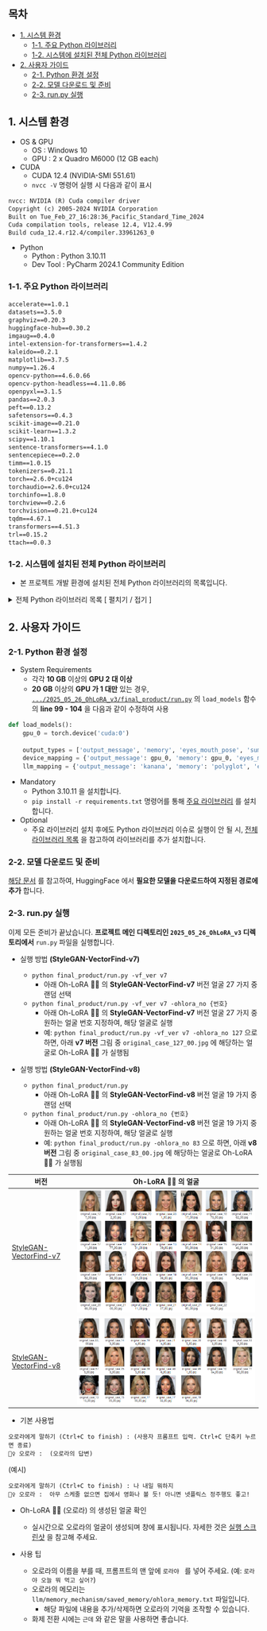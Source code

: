 ## 목차

* [1. 시스템 환경](#1-시스템-환경)
  * [1-1. 주요 Python 라이브러리](#1-1-주요-python-라이브러리)
  * [1-2. 시스템에 설치된 전체 Python 라이브러리](#1-2-시스템에-설치된-전체-python-라이브러리)
* [2. 사용자 가이드](#2-사용자-가이드)
  * [2-1. Python 환경 설정](#2-1-python-환경-설정) 
  * [2-2. 모델 다운로드 및 준비](#2-2-모델-다운로드-및-준비)
  * [2-3. run.py 실행](#2-3-runpy-실행)

## 1. 시스템 환경

* OS & GPU
  * OS : Windows 10
  * GPU : 2 x Quadro M6000 (12 GB each)
* CUDA
  * CUDA 12.4 (NVIDIA-SMI 551.61)
  * ```nvcc -V``` 명령어 실행 시 다음과 같이 표시

```
nvcc: NVIDIA (R) Cuda compiler driver
Copyright (c) 2005-2024 NVIDIA Corporation
Built on Tue_Feb_27_16:28:36_Pacific_Standard_Time_2024
Cuda compilation tools, release 12.4, V12.4.99
Build cuda_12.4.r12.4/compiler.33961263_0
```

* Python
  * Python : Python 3.10.11
  * Dev Tool : PyCharm 2024.1 Community Edition

### 1-1. 주요 Python 라이브러리

```
accelerate==1.0.1
datasets==3.5.0
graphviz==0.20.3
huggingface-hub==0.30.2
imgaug==0.4.0
intel-extension-for-transformers==1.4.2
kaleido==0.2.1
matplotlib==3.7.5
numpy==1.26.4
opencv-python==4.6.0.66
opencv-python-headless==4.11.0.86
openpyxl==3.1.5
pandas==2.0.3
peft==0.13.2
safetensors==0.4.3
scikit-image==0.21.0
scikit-learn==1.3.2
scipy==1.10.1
sentence-transformers==4.1.0
sentencepiece==0.2.0
timm==1.0.15
tokenizers==0.21.1
torch==2.6.0+cu124
torchaudio==2.6.0+cu124
torchinfo==1.8.0
torchview==0.2.6
torchvision==0.21.0+cu124
tqdm==4.67.1
transformers==4.51.3
trl==0.15.2
ttach==0.0.3
```

### 1-2. 시스템에 설치된 전체 Python 라이브러리

* 본 프로젝트 개발 환경에 설치된 전체 Python 라이브러리의 목록입니다.

<details><summary>전체 Python 라이브러리 목록 [ 펼치기 / 접기 ]</summary>

```
absl-py==2.1.0
accelerate==1.0.1
aiohappyeyeballs==2.4.4
aiohttp==3.10.11
aiosignal==1.3.1
albumentations==1.3.1
antlr4-python3-runtime==4.9.3
astunparse==1.6.3
async-timeout==5.0.1
attrs==25.3.0
auto_gptq==0.7.1
beautifulsoup4==4.13.3
bitsandbytes==0.45.3
bs4==0.0.2
cachetools==5.3.3
certifi==2024.2.2
charset-normalizer==3.3.2
colorama==0.4.6
coloredlogs==15.0.1
contourpy==1.1.1
cut-cross-entropy==25.1.1
cycler==0.12.1
Cython==3.0.12
daal==2025.5.0
datasets==3.5.0
Deprecated==1.2.18
diffusers==0.32.2
dill==0.3.8
docstring_parser==0.16
et_xmlfile==2.0.0
eval_type_backport==0.2.2
filelock==3.13.4
flatbuffers==1.12
fonttools==4.51.0
frozenlist==1.5.0
fsspec==2024.3.1
gast==0.4.0
gekko==1.2.1
google-auth==2.28.1
google-auth-oauthlib==0.4.6
google-pasta==0.2.0
graphviz==0.20.3
grpcio==1.62.0
h5py==3.10.0
hf_transfer==0.1.9
huggingface-hub==0.30.2
humanfriendly==10.0
hydra-core==1.3.2
idna==3.6
imageio==2.35.1
imgaug==0.4.0
importlib-metadata==7.0.1
importlib_resources==6.4.0
intel-extension-for-transformers==1.4.2
Jinja2==3.1.3
joblib==1.4.2
kaleido==0.2.1
keras==2.8.0
Keras-Preprocessing==1.1.2
kiwisolver==1.4.5
lazy_loader==0.4
libclang==16.0.6
lightning==2.1.2
lightning-utilities==0.14.3
Markdown==3.5.2
markdown-it-py==3.0.0
MarkupSafe==2.1.5
matplotlib==3.7.5
mdurl==0.1.2
monai==1.4.0
mpmath==1.3.0
multidict==6.1.0
multiprocess==0.70.16
narwhals==1.33.0
networkx==3.1
neural_compressor==3.3
numpy==1.26.4
oauthlib==3.2.2
omegaconf==2.3.0
opencv-python==4.6.0.66
opencv-python-headless==4.11.0.86
openpyxl==3.1.5
opt-einsum==3.3.0
optimum==1.23.3
packaging==23.2
pandas==2.0.3
peft==0.13.2
pillow==10.2.0
plotly==6.0.1
prettytable==3.11.0
propcache==0.2.0
protobuf==3.19.6
psutil==7.0.0
py-cpuinfo==9.0.0
pyarrow==17.0.0
pyasn1==0.5.1
pyasn1-modules==0.3.0
pycocotools==2.0.8
pydot==2.0.0
Pygments==2.19.1
pyparsing==3.1.2
pyreadline3==3.5.4
python-dateutil==2.9.0.post0
python-version==0.0.2
pytorch-lightning==2.5.1.post0
pytz==2024.1
PyWavelets==1.4.1
PyYAML==6.0.1
qudida==0.0.4
regex==2023.12.25
requests==2.32.3
requests-oauthlib==1.3.1
rich==13.9.4
rouge==1.0.1
rsa==4.9
safetensors==0.4.3
schema==0.7.7
scikit-image==0.21.0
scikit-learn==1.3.2
scikit-learn-intelex==2025.5.0
scipy==1.10.1
sentence-transformers==4.1.0
sentencepiece==0.2.0
shapely==2.0.7
shtab==1.7.1
six==1.16.0
soupsieve==2.6
sympy==1.13.1
tbb==2022.1.0
tcmlib==1.3.0
tensorboard==2.8.0
tensorboard-data-server==0.6.1
tensorboard-plugin-wit==1.8.1
tensorflow-estimator==2.9.0
tensorflow-gpu==2.8.0
tensorflow-io-gcs-filesystem==0.31.0
termcolor==2.4.0
tf-estimator-nightly==2.8.0.dev2021122109
tfutil==0.8.1
threadpoolctl==3.5.0
tifffile==2023.7.10
timm==1.0.15
tokenizers==0.21.1
torch==2.6.0+cu124
torchaudio==2.6.0+cu124
torchinfo==1.8.0
torchmetrics==1.7.1
torchview==0.2.6
torchvision==0.21.0+cu124
tqdm==4.67.1
transformers==4.51.3
triton-windows==3.2.0.post17
trl==0.15.2
ttach==0.0.3
typeguard==4.4.0
typing_extensions==4.10.0
tyro==0.9.17
tzdata==2025.2
unsloth==2025.3.19
unsloth_zoo==2025.3.17
urllib3==2.2.1
wcwidth==0.2.13
Werkzeug==3.0.1
wrapt==1.16.0
xformers==0.0.29.post3
xxhash==3.5.0
yarl==1.15.2
zipp==3.17.0
```

</details>

## 2. 사용자 가이드

### 2-1. Python 환경 설정

* System Requirements
  * 각각 **10 GB** 이상의 **GPU 2 대 이상**
  * **20 GB** 이상의 **GPU 가 1 대만** 있는 경우, [```.../2025_05_26_OhLoRA_v3/final_product/run.py```](final_product/run.py) 의 ```load_models``` 함수의 **line 99 - 104** 을 다음과 같이 수정하여 사용

```python
def load_models():
    gpu_0 = torch.device('cuda:0')

    output_types = ['output_message', 'memory', 'eyes_mouth_pose', 'summary']
    device_mapping = {'output_message': gpu_0, 'memory': gpu_0, 'eyes_mouth_pose': gpu_0, 'summary': gpu_0}
    llm_mapping = {'output_message': 'kanana', 'memory': 'polyglot', 'eyes_mouth_pose': 'polyglot', 'summary': 'kanana'}
```

* Mandatory
  * Python 3.10.11 을 설치합니다.
  * ```pip install -r requirements.txt``` 명령어를 통해 [주요 라이브러리](#1-1-주요-python-라이브러리) 를 설치합니다.
* Optional
  * 주요 라이브러리 설치 후에도 Python 라이브러리 이슈로 실행이 안 될 시, [전체 라이브러리 목록](#1-2-시스템에-설치된-전체-python-라이브러리) 을 참고하여 라이브러리를 추가 설치합니다.

### 2-2. 모델 다운로드 및 준비

[해당 문서](MODEL_AND_DATASET_INFO.md) 를 참고하여, HuggingFace 에서 **필요한 모델을 다운로드하여 지정된 경로에 추가** 합니다.

### 2-3. run.py 실행

이제 모든 준비가 끝났습니다. **프로젝트 메인 디렉토리인 ```2025_05_26_OhLoRA_v3``` 디렉토리에서** ```run.py``` 파일을 실행합니다.

* 실행 방법 **(StyleGAN-VectorFind-v7)**
  * ```python final_product/run.py -vf_ver v7 ```
    * 아래 Oh-LoRA 👱‍♀️ 의 **StyleGAN-VectorFind-v7** 버전 얼굴 27 가지 중 랜덤 선택
  * ```python final_product/run.py -vf_ver v7 -ohlora_no {번호}```
    * 아래 Oh-LoRA 👱‍♀️ 의 **StyleGAN-VectorFind-v7** 버전 얼굴 27 가지 중 원하는 얼굴 번호 지정하여, 해당 얼굴로 실행
    * 예: ```python final_product/run.py -vf_ver v7 -ohlora_no 127``` 으로 하면, 아래 **v7 버전** 그림 중 ```original_case_127_00.jpg``` 에 해당하는 얼굴로 Oh-LoRA 👱‍♀️ 가 실행됨

* 실행 방법 **(StyleGAN-VectorFind-v8)**
  * ```python final_product/run.py```
    * 아래 Oh-LoRA 👱‍♀️ 의 **StyleGAN-VectorFind-v8** 버전 얼굴 19 가지 중 랜덤 선택
  * ```python final_product/run.py -ohlora_no {번호}```
    * 아래 Oh-LoRA 👱‍♀️ 의 **StyleGAN-VectorFind-v8** 버전 얼굴 19 가지 중 원하는 얼굴 번호 지정하여, 해당 얼굴로 실행
    * 예: ```python final_product/run.py -ohlora_no 83``` 으로 하면, 아래 **v8 버전** 그림 중 ```original_case_83_00.jpg``` 에 해당하는 얼굴로 Oh-LoRA 👱‍♀️ 가 실행됨

| 버전                                                                                                                                                         | Oh-LoRA 👱‍♀️ 의 얼굴                |
|------------------------------------------------------------------------------------------------------------------------------------------------------------|-----------------------------------|
| [StyleGAN-VectorFind-v7](../2025_05_02_OhLoRA_v2/stylegan/README.md#3-3-stylegan-finetune-v1-기반-핵심-속성값-변환-intermediate-w-vector-탐색-stylegan-vectorfind-v7) | ![image](../images/250502_27.PNG) |
| [StyleGAN-VectorFind-v8](stylegan/README.md#3-3-stylegan-finetune-v8-기반-핵심-속성값-변환-intermediate-w-vector-탐색-stylegan-vectorfind-v8)                         | ![image](../images/250526_14.png) |

* 기본 사용법

```
오로라에게 말하기 (Ctrl+C to finish) : (사용자 프롬프트 입력. Ctrl+C 단축키 누르면 종료)
👱‍♀️ 오로라 :  (오로라의 답변)
```

(예시)

```
오로라에게 말하기 (Ctrl+C to finish) : 나 내일 뭐하지
👱‍♀️ 오로라 :  아무 스케줄 없으면 집에서 영화나 볼 듯! 아니면 넷플릭스 정주행도 좋고!
```
 
* Oh-LoRA 👱‍♀️ (오로라) 의 생성된 얼굴 확인
  * 실시간으로 오로라의 얼굴이 생성되며 창에 표시됩니다. 자세한 것은 [실행 스크린샷](README.md#1-2-실행-스크린샷) 을 참고해 주세요.

* 사용 팁
  * 오로라의 이름을 부를 때, 프롬프트의 맨 앞에 ```로라야 ``` 를 넣어 주세요. (예: ```로라야 오늘 뭐 먹고 싶어?```)
  * 오로라의 메모리는 ```llm/memory_mechanism/saved_memory/ohlora_memory.txt``` 파일입니다.
    * 해당 파일에 내용을 추가/삭제하면 오로라의 기억을 조작할 수 있습니다.
  * 화제 전환 시에는 ```근데``` 와 같은 말을 사용하면 좋습니다.
